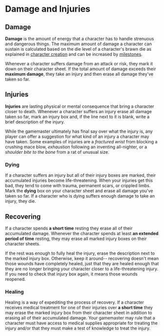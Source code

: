 # Damage and Injuries

## Damage

**Damage** is the amount of energy that a character has to handle strenuous and dangerous things. The maximum amount of damage a character can sustain is calculated based on the die level of a character's brawn die as explained in [character creation](/character) and can be increased by [milestones](/character/milestones).

Whenever a character suffers damage from an attack or risk, they mark it down on their character sheet. If the total amount of damage exceeds their **maximum damage**, they take an injury and then erase all damage they've taken so far.



## Injuries

**Injuries** are lasting physical or mental consequence that bring a character closer to death. Whenever a character suffers an injury erase all damage taken so far, mark an injury box and, if the line next to it is blank, write a brief description of the injury.

While the gamemaster ultimately has final say over what the injury is, any player can offer a suggestion for what kind of an injury a character may have taken. Some examples of injuries are a _fractured wrist_ from blocking a crushing mace blow, _exhaustion_ following an inventing all-nighter, or a _shoulder bite to the bone_ from a rat of unusual size.



### Dying

If a character suffers an injury but all of their injury boxes are marked, their accumulated injuries become life-threatening.   When your injuries get this bad, they tend to come with trauma, permanent scars, or crippled limbs. Mark the **dying** box on your character sheet and erase all damage you've taken so far. If a character who is dying suffers enough damage to take an injury, they die.



## Recovering

If a character spends **a short time** resting they erase all of their accumulated damage. Whenever the character spends at least **an extended period of time** resting, they may erase all marked injury boxes on their character sheets.

If the rest was enough to fully heal the injury, erase the description next to the marked injury box. Otherwise, keep it around-- recovering doesn't mean those wounds have completely healed, just that they are healed enough that they are no longer bringing your character closer to a life-threatening injury. If you need to check that injury box again, it means those wounds reopened.



### Healing

Healing is a way of expediting the process of recovery. If a character receives medical treatment for one of their injuries over **a short time** they may erase the marked injury box from their character sheet in addition to erasing all of their accumulated damage. Your gamemaster may rule that a character must have access to medical supplies appropriate for treating the injury and/or that they must make a test of knowledge to treat the injury.
